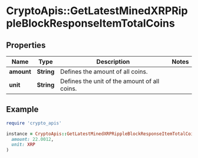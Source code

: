 # CryptoApis::GetLatestMinedXRPRippleBlockResponseItemTotalCoins

## Properties

| Name | Type | Description | Notes |
| ---- | ---- | ----------- | ----- |
| **amount** | **String** | Defines the amount of all coins. |  |
| **unit** | **String** | Defines the unit of the amount of all coins. |  |

## Example

```ruby
require 'crypto_apis'

instance = CryptoApis::GetLatestMinedXRPRippleBlockResponseItemTotalCoins.new(
  amount: 22.0012,
  unit: XRP
)
```

